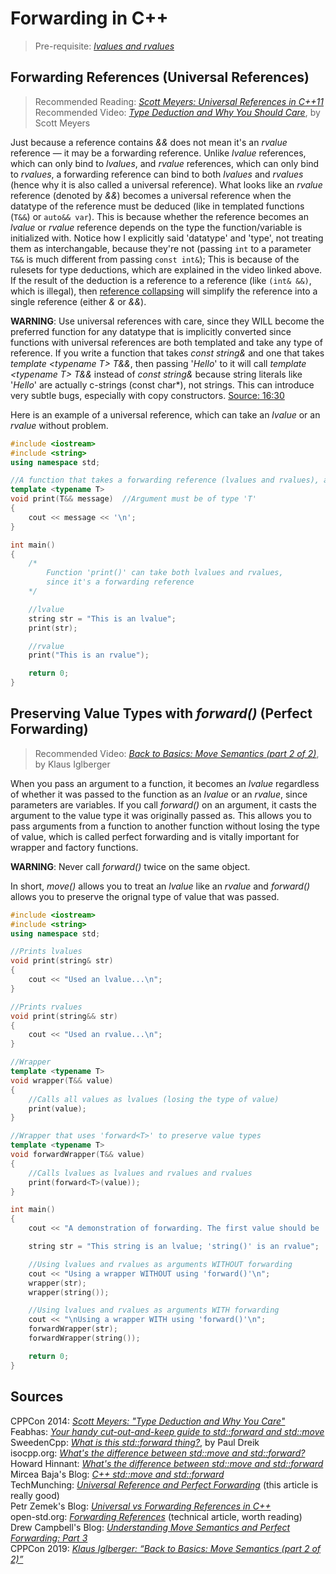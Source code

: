 # Forwarding in C++
> Pre-requisite: [_lvalues and rvalues_](https://github.com/EthanC2/Notes-and-Writeups/blob/main/C%2B%2B/Advanced/Move%20Semantics.md#lvalues-and-rvalues) <br />

## Forwarding References (Universal References)
> Recommended Reading: [_Scott Meyers: Universal References in C++11_](https://isocpp.org/blog/2012/11/universal-references-in-c11-scott-meyers) <br />
> Recommended Video: [_Type Deduction and Why You Should Care_](https://www.youtube.com/watch?v=wQxj20X-tIU), by Scott Meyers

Just because a reference contains _&&_ does not mean it's an _rvalue_ reference — it may be a forwarding reference.
Unlike _lvalue_ references, which can only bind to _lvalues_, and _rvalue_ references, which can only bind to _rvalues_, a forwarding reference can bind to both
_lvalues_ and _rvalues_ (hence why it is also called a universal reference). What looks like an _rvalue_ reference (denoted by _&&_) becomes a universal reference when 
the datatype of the reference must be deduced (like in templated functions (`T&&`) or `auto&& var`). This is because whether the reference becomes an _lvalue_ or _rvalue_
reference depends on the type the function/variable is initialized with. Notice how I explicitly said 'datatype' and 'type', not treating them as interchangable, because they're
not (passing `int` to a parameter `T&&` is much different from passing `const int&`); This is because of the rulesets for type deductions, which are explained in the video linked above.
If the result of the deduction is a reference to a reference (like `(int& &&)`, which is illegal), then 
[reference collapsing](https://www.ibm.com/docs/en/xl-c-and-cpp-aix/13.1.2?topic=operators-reference-collapsing-c11) will simplify the reference into a single reference
(either _&_ or _&&_).

**WARNING**: Use universal references with care, since they WILL become the preferred function for any datatype that is implicitly converted since functions with universal
references are both templated and take any type of reference. If you write a function that takes _const string&_ and one that takes _template \<typename T\> T&&_, then passing 
'_Hello_' to it will call _template \<typename T\> T&&_ instead of _const string&_ because string literals like '_Hello_' are actually c-strings (const char\*), not strings.
This can introduce very subtle bugs, especially with copy constructors. [Source: 16:30](https://www.youtube.com/watch?v=pIzaZbKUw2s)

Here is an example of a universal reference, which can take an _lvalue_ or an _rvalue_ without problem.
```C++
#include <iostream>
#include <string>
using namespace std;

//A function that takes a forwarding reference (lvalues and rvalues), a templated '&&'
template <typename T>
void print(T&& message)  //Argument must be of type 'T'
{
    cout << message << '\n';
}

int main()
{
    /*
        Function 'print()' can take both lvalues and rvalues,
        since it's a forwarding reference
    */

    //lvalue
    string str = "This is an lvalue";
    print(str);

    //rvalue
    print("This is an rvalue");

    return 0;
}
```

## 

## Preserving Value Types with _forward()_ (Perfect Forwarding)
> Recommended Video: [_Back to Basics: Move Semantics (part 2 of 2)_](https://www.youtube.com/watch?v=pIzaZbKUw2s), by Klaus Iglberger <br />

When you pass an argument to a function, it becomes an _lvalue_ regardless of whether it was passed to the function as an _lvalue_ or an _rvalue_, since parameters 
are variables. If you call _forward()_ on an argument, it casts the argument to the value type it was originally passed as. This allows you to pass arguments from
a function to another function without losing the type of value, which is called perfect forwarding and is vitally important for wrapper and factory functions.

**WARNING**: Never call _forward()_ twice on the same object.

In short, _move()_ allows you to treat an _lvalue_ like an _rvalue_ and _forward()_ allows you to preserve the orignal type of value that was passed.
```C++
#include <iostream>
#include <string>
using namespace std;

//Prints lvalues
void print(string& str)
{
    cout << "Used an lvalue...\n";
}

//Prints rvalues
void print(string&& str)
{
    cout << "Used an rvalue...\n";
}

//Wrapper
template <typename T>
void wrapper(T&& value)
{
    //Calls all values as lvalues (losing the type of value)
    print(value);
}

//Wrapper that uses 'forward<T>' to preserve value types
template <typename T>
void forwardWrapper(T&& value)
{
    //Calls lvalues as lvalues and rvalues and rvalues
    print(forward<T>(value));
}

int main()
{
    cout << "A demonstration of forwarding. The first value should be 'lvalue' and the second should be 'rvalue'\n\n";

    string str = "This string is an lvalue; 'string()' is an rvalue";

    //Using lvalues and rvalues as arguments WITHOUT forwarding
    cout << "Using a wrapper WITHOUT using 'forward()'\n";
    wrapper(str);
    wrapper(string());

    //Using lvalues and rvalues as arguments WITH forwarding
    cout << "\nUsing a wrapper WITH using 'forward()'\n";
    forwardWrapper(str);
    forwardWrapper(string());

    return 0;
}
```

## Sources
CPPCon 2014: [_Scott Meyers: "Type Deduction and Why You Care"_](https://www.youtube.com/watch?v=wQxj20X-tIU) <br />
Feabhas: [_Your handy cut-out-and-keep guide to std::forward and std::move_](https://blog.feabhas.com/2018/04/handy-cut-keep-guide-stdforward-stdmove/) <br />
SweedenCpp: [_What is this std::forward thing?_](https://www.youtube.com/watch?v=srdwFMZY3Hg), by Paul Dreik <br />
isocpp.org: [_What's the difference between std::move and std::forward?_](https://isocpp.org/blog/2018/02/quick-q-whats-the-difference-between-stdmove-and-stdforward) <br />
Howard Hinnant: [_What's the difference between std::move and std::forward_](https://stackoverflow.com/questions/9671749/whats-the-difference-between-stdmove-and-stdforward/9672202#9672202) <br />
Mircea Baja's Blog: [_C++ std::move and std::forward_](https://bajamircea.github.io/coding/cpp/2016/04/07/move-forward.html) <br />
TechMunching: [_Universal Reference and Perfect Forwarding_](https://techmunching.com/universal-reference-and-perfect-forwarding/) (this article is really good) <br />
Petr Zemek's Blog: [_Universal vs Forwarding References in C++_](https://blog.petrzemek.net/2016/09/17/universal-vs-forwarding-references-in-cpp/) <br />
open-std.org: [_Forwarding References_](http://www.open-std.org/jtc1/sc22/wg21/docs/papers/2014/n4164.pdf) (technical article, worth reading) <br />
Drew Campbell's Blog: [_Understanding Move Semantics and Perfect Forwarding: Part 3_](https://drewcampbell92.medium.com/understanding-move-semantics-and-perfect-forwarding-part-3-65575d523ff8) <br />
CPPCon 2019: [_Klaus Iglberger: “Back to Basics: Move Semantics (part 2 of 2)”_](https://www.youtube.com/watch?v=pIzaZbKUw2s&t) <br />
